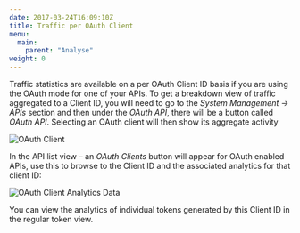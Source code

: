 ```yaml
---
date: 2017-03-24T16:09:10Z
title: Traffic per OAuth Client
menu:
  main:
    parent: "Analyse"
weight: 0 
---
```


Traffic statistics are available on a per OAuth Client ID basis if you are using the OAuth mode for one of your APIs. To get a breakdown view of traffic aggregated to a Client ID, you will need to go to the *System Management -> APIs* section and then under the *OAuth API*, there will be a button called *OAuth API*. Selecting an OAuth client will then show its aggregate activity

![OAuth Client][1]


In the API list view – an *OAuth Clients* button will appear for OAuth enabled APIs, use this to browse to the Client ID and the associated analytics for that client ID:

![OAuth Client Analytics Data][2]

You can view the analytics of individual tokens generated by this Client ID in the regular token view.

[1]: /img/dashboard/system-management/oauthClientNav.png
[2]: /img/dashboard/system-management/oauthClientAnalytics.png
